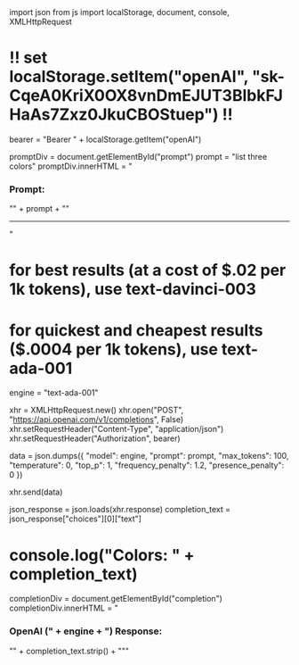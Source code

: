 <link rel="stylesheet" href="https://pyscript.net/latest/pyscript.css" />
<script defer src="https://pyscript.net/latest/pyscript.js"></script>
<div id="prompt"></div>
<div id="completion"></div>
<py-script>
import json
from js import localStorage, document, console, XMLHttpRequest

# !! set localStorage.setItem("openAI", "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") !!
bearer = "Bearer " + localStorage.getItem("openAI")

promptDiv = document.getElementById("prompt")
prompt = "list three colors"
promptDiv.innerHTML = "<h3>Prompt: </h3>\"" + prompt + "\"<hr/>"

# for best results (at a cost of $.02 per 1k tokens), use text-davinci-003
# for quickest and cheapest results ($.0004 per 1k tokens), use text-ada-001
engine = "text-ada-001"

xhr = XMLHttpRequest.new()
xhr.open("POST", "https://api.openai.com/v1/completions", False)
xhr.setRequestHeader("Content-Type", "application/json")
xhr.setRequestHeader("Authorization", bearer)

data = json.dumps({
    "model": engine,
    "prompt": prompt,
    "max_tokens": 100,
    "temperature": 0,
    "top_p": 1,
    "frequency_penalty": 1.2,
    "presence_penalty": 0
})

xhr.send(data)

json_response = json.loads(xhr.response)
completion_text = json_response["choices"][0]["text"]
# console.log("Colors: " + completion_text)

completionDiv = document.getElementById("completion")
completionDiv.innerHTML = "<h3>OpenAI (" + engine + ") Response: </h3>\"" + completion_text.strip() + "\""
</py-script>
